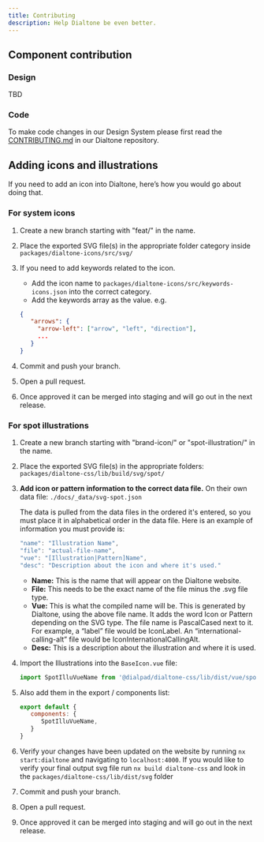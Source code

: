 ```yaml
---
title: Contributing
description: Help Dialtone be even better.
---
```


## Component contribution

### Design

TBD

### Code

To make code changes in our Design System please first read the
[CONTRIBUTING.md](https://github.com/dialpad/dialtone/blob/staging/.github/CONTRIBUTING.md#contributing)
in our Dialtone repository.

## Adding icons and illustrations

If you need to add an icon into Dialtone, here’s how you would go about doing that.

### For system icons

1. Create a new branch starting with "feat/" in the name.
2. Place the exported SVG file(s) in the appropriate folder category inside `packages/dialtone-icons/src/svg/`
3. If you need to add keywords related to the icon.
   - Add the icon name to `packages/dialtone-icons/src/keywords-icons.json` into the correct category.
   - Add the keywords array as the value. e.g.

   ```json
   {
      "arrows": {
        "arrow-left": ["arrow", "left", "direction"],
        ...
      }
   }
   ```

4. Commit and push your branch.
5. Open a pull request.
6. Once approved it can be merged into staging and will go out in the next release.

### For spot illustrations

1. Create a new branch starting with "brand-icon/" or "spot-illustration/" in the name.
2. Place the exported SVG file(s) in the appropriate folders: `packages/dialtone-css/lib/build/svg/spot/`
3. **Add icon or pattern information to the correct data file.** On their own data file: `./docs/_data/svg-spot.json`

   The data is pulled from the data files in the ordered it's entered, so you must place it in alphabetical order
   in the data file. Here is an example of information you must provide is:

    ```js
    "name": "Illustration Name",
    "file": "actual-file-name",
    "vue": "[Illustration|Pattern]Name",
    "desc": "Description about the icon and where it's used."
    ```

   - **Name:** This is the name that will appear on the Dialtone website.
   - **File:** This needs to be the exact name of the file minus the .svg file type.
   - **Vue:** This is what the compiled name will be. This is generated by Dialtone, using the above file name.
     It adds the word Icon or Pattern depending on the SVG type. The file name is PascalCased next to it. For example,
     a “label” file would be IconLabel. An “international-calling-alt” file would be IconInternationalCallingAlt.
   - **Desc:** This is a description about the illustration and where it is used.

4. Import the Illustrations into the `BaseIcon.vue` file:

   ```js
   import SpotIlluVueName from '@dialpad/dialtone-css/lib/dist/vue/spot/SpotIlluVueName.vue';
   ```

5. Also add them in the export / components list:

   ```js
   export default {
      components: {
         SpotIlluVueName,
      }
   }
   ```

6. Verify your changes have been updated on the website by running `nx start:dialtone` and navigating to `localhost:4000`.
   If you would like to verify your final output svg file run `nx build dialtone-css` and look in the `packages/dialtone-css/lib/dist/svg` folder
7. Commit and push your branch.
8. Open a pull request.
9. Once approved it can be merged into staging and will go out in the next release.
